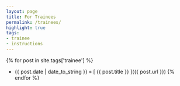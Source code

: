 ```yaml
---
layout: page
title: For Trainees
permalink: /trainees/
highlight: true
tags:
- trainee
- instructions
---
```


{% for post in site.tags['trainee'] %}
  * {{ post.date | date_to_string }} &raquo; [ {{ post.title }} ]({{ post.url }})
{% endfor %}